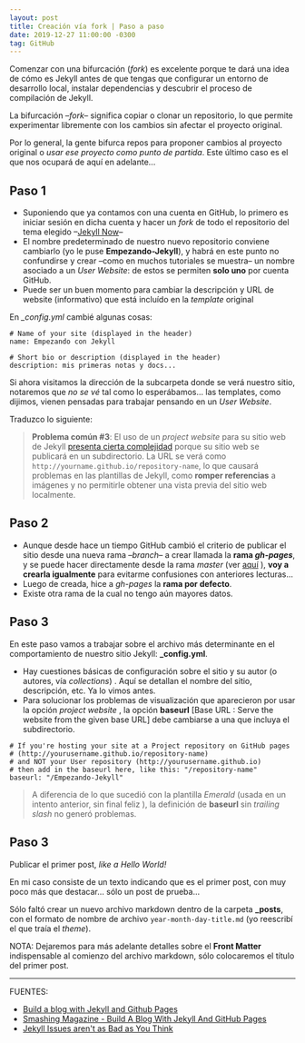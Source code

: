 ```yaml
---
layout: post
title: Creación vía fork | Paso a paso
date: 2019-12-27 11:00:00 -0300
tag: GitHub
---
```



Comenzar con una bifurcación (*fork*) es excelente porque te dará una idea de cómo es Jekyll antes de que tengas que configurar un entorno de desarrollo local, instalar dependencias y descubrir el proceso de compilación de Jekyll.

La bifurcación –*fork*– significa copiar o clonar un repositorio, lo que permite experimentar libremente con los cambios sin afectar el proyecto original.

Por lo general, la gente bifurca repos para proponer cambios al proyecto original o *usar ese proyecto como punto de partida*. Este último caso es el que nos ocupará de aquí en adelante...

## Paso 1

+ Suponiendo que ya contamos con una cuenta en GitHub, lo primero es iniciar sesión en dicha cuenta y hacer un *fork* de todo el repositorio del tema elegido –[Jekyll Now](https://github.com/barryclark/jekyll-now)–
+ El nombre predeterminado de nuestro nuevo repositorio conviene cambiarlo (yo le puse **Empezando-Jekyll**), y habrá en este punto no confundirse y crear –como en muchos tutoriales se muestra– un nombre asociado a un *User Website*: de estos se permiten **solo uno** por cuenta GitHub.
+ Puede ser un buen momento para cambiar la descripción y URL de website (informativo) que está incluído en la *template* original

En *_config.yml* cambié algunas cosas:

```
# Name of your site (displayed in the header)
name: Empezando con Jekyll

# Short bio or description (displayed in the header)
description: mis primeras notas y docs...
```

Si ahora visitamos la dirección de la subcarpeta donde se verá nuestro sitio, notaremos  que *no se vé* tal como lo esperábamos... las templates, como dijimos, vienen pensadas para trabajar pensando en un *User Website*. 

Traduzco lo siguiente:

>**Problema común #3**: El uso de un *project website* para su sitio web de Jekyll [presenta cierta complejidad](http://jekyllrb.com/docs/github-pages/#project_page_url_structure) porque su sitio web se publicará en un subdirectorio. La URL se verá como `http://yourname.github.io/repository-name`, lo que causará problemas en las plantillas de Jekyll, como **romper referencias** a imágenes y no permitirle obtener una vista previa del sitio web localmente.

## Paso 2

+ Aunque desde hace un tiempo GitHub cambió el criterio de publicar el sitio desde una nueva rama –*branch*– a crear llamada la **rama *gh-pages***, y se puede hacer directamente desde la rama *master* (ver [aquí](https://blog.webjeda.com/create-jekyll-blog/#step-3-check-whether-you-are-on-the-right-branchnot-required) ), **voy a crearla igualmente** para evitarme confusiones con anteriores lecturas...
+ Luego de creada, hice a *gh-pages* la **rama por defecto**.
+ Existe otra rama de la cual no tengo aún mayores datos.

## Paso 3

En este paso vamos a trabajar sobre el archivo más determinante en el comportamiento de nuestro sitio Jekyll: **_config.yml**.

+ Hay cuestiones básicas de configuración sobre el sitio y su autor (o autores, vía *collections*) . Aquí se detallan el nombre del sitio, descripción, etc. Ya lo vimos antes.
+ Para solucionar los problemas de visualización que aparecieron por usar la opción *project website* , la opción **baseurl** [Base URL : Serve the website from the given base URL] debe cambiarse a una que incluya el subdirectorio.

```
# If you're hosting your site at a Project repository on GitHub pages
# (http://yourusername.github.io/repository-name)
# and NOT your User repository (http://yourusername.github.io)
# then add in the baseurl here, like this: "/repository-name"
baseurl: "/Empezando-Jekyll"
```

> A diferencia de lo que sucedió con la plantilla *Emerald* (usada en un intento anterior, sin final feliz ), la definición de **baseurl** sin  *trailing slash* no generó problemas.

## Paso 3

Publicar el primer post, *like a Hello World!*

En mi caso consiste de un texto indicando que es el primer post, con muy poco más que destacar... sólo un post de prueba...

Sólo faltó crear un nuevo archivo markdown dentro de la carpeta **_posts**, con el formato de nombre de archivo `year-month-day-title.md` (yo reescribí el que traía el *theme*).

NOTA: Dejaremos para más adelante detalles sobre el **Front Matter** indispensable al comienzo del archivo markdown, sólo colocaremos el título del primer post.



***
FUENTES:

+ [Build a blog with Jekyll and Github Pages](http://andrewbtran.github.io/JRN-418/class13/jekyll/)
+ [Smashing Magazine - Build A Blog With Jekyll And GitHub Pages](https://www.smashingmagazine.com/2014/08/build-blog-jekyll-github-pages/)
+ [Jekyll Issues aren't as Bad as You Think](https://blog.webjeda.com/jekyll-issues/)
